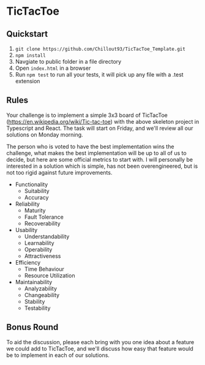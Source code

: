 # TicTacToe

## Quickstart
1) `git clone https://github.com/Chillout93/TicTacToe_Template.git`
2) `npm install`
3) Navgiate to public folder in a file directory
4) Open `index.html` in a browser
4) Run `npm test` to run all your tests, it will pick up any file with a .test extension

## Rules
Your challenge is to implement a simple 3x3 board of TicTacToe (https://en.wikipedia.org/wiki/Tic-tac-toe) with the above skeleton project in Typescript and React. The task will start on Friday, and we'll review all our solutions on Monday morning. 

The person who is voted to have the best implementation wins the challenge, what makes the best implementation will be up to all of us to decide, but here are some official metrics to start with. I will personally be interested in a solution which is simple, has not been overengineered, but is not too rigid against future improvements.

- Functionality 
	- Suitability
	- Accuracy
- Reliability
	- Maturity
	- Fault Tolerance
	- Recoverability
- Usability
	- Understandability
	- Learnability
	- Operability
	- Attractiveness	
- Efficiency
	- Time Behaviour
	- Resource Utilization
- Maintainability
	- Analyzability
	- Changeability
	- Stability
	- Testability

## Bonus Round
To aid the discussion, please each bring with you one idea about a feature we could add to TicTacToe, and we'll discuss how easy that feature would be to implement in each of our solutions.
